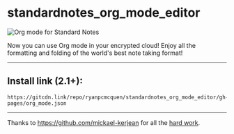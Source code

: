 # standardnotes_org_mode_editor

![Org mode for Standard Notes](https://raw.githubusercontent.com/ryanpcmcquen/standardnotes_org_mode_editor/gh-pages/screenshot.1516826241.png)

Now you can use Org mode in your encrypted cloud! Enjoy all the formatting and folding of the world's best note taking format!

-----

## Install link (2.1+):
```
https://gitcdn.link/repo/ryanpcmcquen/standardnotes_org_mode_editor/gh-pages/org_mode.json
```

-----

Thanks to https://github.com/mickael-kerjean for all the [hard work](https://github.com/mickael-kerjean/nuage/blob/master/client/pages/viewerpage/editor/orgmode.js).
